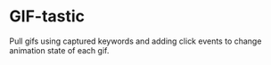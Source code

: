 # GIF-tastic
Pull gifs using captured keywords and adding click events to change animation state of each gif.
